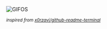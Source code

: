 <div align="justify">
<picture>
    <source media="(prefers-color-scheme: dark)" srcset="https://i.ibb.co/YFQpcQ5H/output-gif.gif">
    <source media="(prefers-color-scheme: light)" srcset="https://i.ibb.co/YFQpcQ5H/output-gif.gif">
    <img alt="GIFOS" src="https://i.ibb.co/YFQpcQ5H/output-gif.gif">
</picture>

<sub><i>inspired from [x0rzavi/github-readme-terminal](https://github.com/x0rzavi/github-readme-terminal)</i></sub>

</div>

<!-- Image deletion URL: https://ibb.co/v6qZ3qN0/e6f5888c14045282be2429d63dae72d7 -->